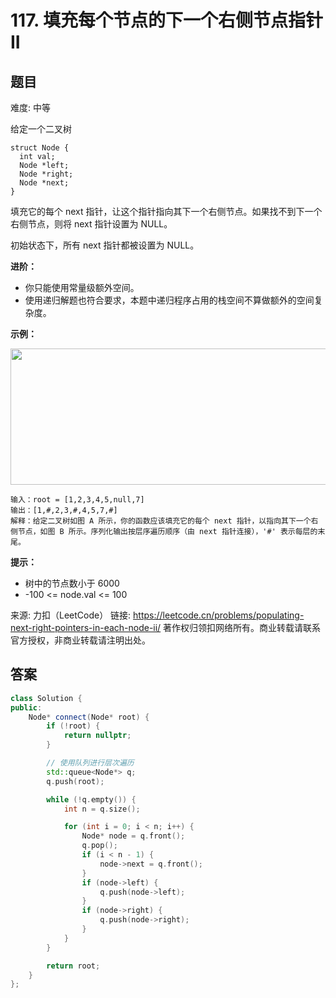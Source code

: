 # 117. 填充每个节点的下一个右侧节点指针 II
 ## 题目 
难度: 中等

给定一个二叉树

```
struct Node {
  int val;
  Node *left;
  Node *right;
  Node *next;
}
```


填充它的每个 next 指针，让这个指针指向其下一个右侧节点。如果找不到下一个右侧节点，则将 next 指针设置为 NULL。

初始状态下，所有 next 指针都被设置为 NULL。

 

**进阶：**

- 你只能使用常量级额外空间。
- 使用递归解题也符合要求，本题中递归程序占用的栈空间不算做额外的空间复杂度。




**示例：**

<img style="height: 218px; width: 640px;" src="https://assets.leetcode-cn.com/aliyun-lc-upload/uploads/2019/02/15/117_sample.png" alt="">

```
输入：root = [1,2,3,4,5,null,7]
输出：[1,#,2,3,#,4,5,7,#]
解释：给定二叉树如图 A 所示，你的函数应该填充它的每个 next 指针，以指向其下一个右侧节点，如图 B 所示。序列化输出按层序遍历顺序（由 next 指针连接），'#' 表示每层的末尾。
```




**提示：**

- 树中的节点数小于 6000
- -100 <= node.val <= 100





来源: 力扣（LeetCode）
链接: https://leetcode.cn/problems/populating-next-right-pointers-in-each-node-ii/
著作权归领扣网络所有。商业转载请联系官方授权，非商业转载请注明出处。

## 答案

```c++
class Solution {
public:
    Node* connect(Node* root) {
        if (!root) {
            return nullptr;
        }

        // 使用队列进行层次遍历
        std::queue<Node*> q;
        q.push(root);

        while (!q.empty()) {
            int n = q.size();

            for (int i = 0; i < n; i++) {
                Node* node = q.front();
                q.pop();
                if (i < n - 1) {
                    node->next = q.front();
                }
                if (node->left) {
                    q.push(node->left);
                }
                if (node->right) {
                    q.push(node->right);
                }
            }
        }

        return root;
    }
};
```


